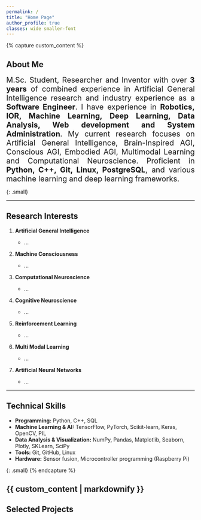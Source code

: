 ```yaml
---
permalink: /
title: "Home Page"
author_profile: true
classes: wide smaller-font
---
```


{% capture custom_content %}
## About Me
<div style="text-align: justify; font-size: 20px;">
M.Sc. Student, Researcher and Inventor with over <strong>3 years</strong> of combined experience in Artificial General Intelligence research and industry experience as a <strong>Software Engineer</strong>. I have experience in <strong>Robotics, IOR, Machine Learning, Deep Learning, Data Analysis, Web development and System Administration</strong>. My current research focuses on Artificial General Intelligence, Brain-Inspired AGI, Conscious AGI, Embodied AGI, Multimodal Learning and Computational Neuroscience. Proficient in <strong>Python, C++, Git, Linux, PostgreSQL</strong>, and various machine learning and deep learning frameworks.
</div>


{: .small}

---
## Research Interests

1. **Artificial General Intelligence**
   - ...

2. **Machine Consciousness**
   - ...

3. **Computational Neuroscience**
   - ...

4. **Cognitive Neuroscience**
   - ...

5. **Reinforcement Learning**
   - ...

6. **Multi Modal Learning**
   - ...
  
7. **Artificial Neural Networks**
   - ...

---
## Technical Skills
- **Programming:** Python, C++, SQL
- **Machine Learning & AI:** TensorFlow, PyTorch, Scikit-learn, Keras, OpenCV, PIL
- **Data Analysis & Visualization:** NumPy, Pandas, Matplotlib, Seaborn, Plotly, SKLearn, SciPy
- **Tools:** Git, GitHub, Linux
- **Hardware:** Sensor fusion, Microcontroller programming (Raspberry Pi)

{: .small}
{% endcapture %}

{{ custom_content | markdownify }}
 ---

## Selected Projects 
